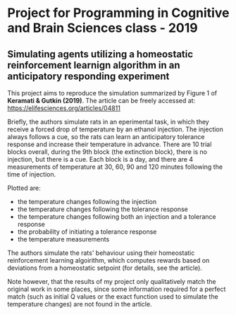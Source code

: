 # Project for Programming in Cognitive and Brain Sciences class - 2019

## Simulating agents utilizing a homeostatic reinforcement learnign algorithm in an anticipatory responding experiment

This project aims to reproduce the simulation summarized by Figure 1 of **Keramati & Gutkin (2019)**.
The article can be freely accessed at: https://elifesciences.org/articles/04811

Briefly, the authors simulate rats in an eperimental task, in which they receive a forced drop of temperature by an ethanol injection.
The injection always follows a cue, so the rats can learn an anticipatory tolerance response and increase their temperature in advance.
There are 10 trial blocks overall, during the 9th block (the extinction block), there is no injection, but there is a cue.
Each block is a day, and there are 4 measurements of temperature at 30, 60, 90 and 120 minutes following the time of injection.

Plotted are:
- the temperature changes following the injection
- the temperature changes following the tolerance response
- the temperature changes following both an injection and a tolerance response
- the probability of initiating a tolerance response
- the temperature measurements

The authors simulate the rats' behaviour using their homeostatic reinforcement learning algoirithm, which computes rewards based on
deviations from a homeostatic setpoint (for details, see the article).

Note however, that the results of my project only qualitatively match the original work in some places, since some information required for
a perfect match (such as initial Q values or the exact function used to simulate the temperature changes) are not found in the article.
